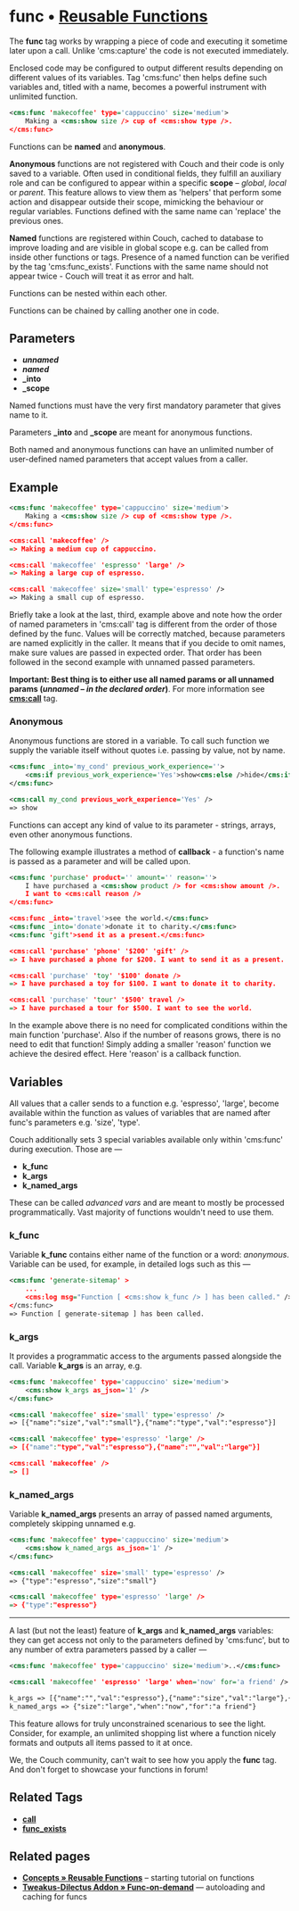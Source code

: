 # func • **[Reusable Functions](https://github.com/trendoman/Midware/tree/main/concepts/Reusable-Functions#intro)**

The **func** tag works by wrapping a piece of code and executing it sometime later upon a call. Unlike 'cms:capture' the code is not executed immediately.

Enclosed code may be configured to output different results depending on different values of its variables. Tag 'cms:func' then  helps define such variables and, titled with a name, becomes a powerful instrument with unlimited function.

```xml
<cms:func 'makecoffee' type='cappuccino' size='medium'>
    Making a <cms:show size /> cup of <cms:show type />.
</cms:func>
```

Functions can be **named** and **anonymous**.

**Anonymous** functions are not registered with Couch and their code is only saved to a variable. Often used in conditional fields, they fulfill an auxiliary role and can be configured to appear within a specific **scope** &ndash; *global*, *local* or *parent*. This feature allows to view them as 'helpers' that perform some action and disappear outside their scope, mimicking the behaviour or regular variables. Functions defined with the same name can 'replace' the previous ones.

**Named** functions are registered within Couch, cached to database to improve loading and are visible in global scope e.g. can be called from inside other functions or tags. Presence of a named function can be verified by the tag 'cms:func_exists'. Functions with the same name should not appear twice - Couch will treat it as error and halt.

Functions can be nested within each other.

Functions can be chained by calling another one in code.

## Parameters

* ***unnamed***
* ***named***
* **_into**
* **_scope**

Named functions must have the very first mandatory parameter that gives name to it.

Parameters **_into** and **_scope** are meant for anonymous functions.

Both named and anonymous functions can have an unlimited number of user-defined named parameters that accept values from a caller.

## Example

```xml
<cms:func 'makecoffee' type='cappuccino' size='medium'>
    Making a <cms:show size /> cup of <cms:show type />.
</cms:func>

<cms:call 'makecoffee' />
=> Making a medium cup of cappuccino.

<cms:call 'makecoffee' 'espresso' 'large' />
=> Making a large cup of espresso.

<cms:call 'makecoffee' size='small' type='espresso' />
=> Making a small cup of espresso.
```

Briefly take a look at the last, third, example above and note how the order of named parameters in 'cms:call' tag is different from the order of those defined by the func. Values will be correctly matched, because parameters are named explicitly in the caller. It means that if you decide to omit names, make sure values are passed in expected order. That order has been followed in the second example with unnamed passed parameters.

**Important: Best thing is to either use all named params or all unnamed params (*unnamed – in the declared order*)**. For more information see [**cms:call**](#related-tags) tag.

### Anonymous

Anonymous functions are stored in a variable. To call such function we supply the variable itself without quotes i.e. passing by value, not by name.

```xml
<cms:func _into='my_cond' previous_work_experience=''>
    <cms:if previous_work_experience='Yes'>show<cms:else />hide</cms:if>
</cms:func>

<cms:call my_cond previous_work_experience='Yes' />
=> show
```

Functions can accept any kind of value to its parameter - strings, arrays, even other anonymous functions.

The following example illustrates a method of **callback** - a function's name is passed as a parameter and will be called upon.

```xml
<cms:func 'purchase' product='' amount='' reason=''>
    I have purchased a <cms:show product /> for <cms:show amount />.
    I want to <cms:call reason />
</cms:func>

<cms:func _into='travel'>see the world.</cms:func>
<cms:func _into='donate'>donate it to charity.</cms:func>
<cms:func 'gift'>send it as a present.</cms:func>

<cms:call 'purchase' 'phone' '$200' 'gift' />
=> I have purchased a phone for $200. I want to send it as a present.

<cms:call 'purchase' 'toy' '$100' donate />
=> I have purchased a toy for $100. I want to donate it to charity.

<cms:call 'purchase' 'tour' '$500' travel />
=> I have purchased a tour for $500. I want to see the world.
```

In the example above there is no need for complicated conditions within the main function 'purchase'. Also if the number of reasons grows, there is no need to edit that function! Simply adding a smaller 'reason' function we achieve the desired effect. Here 'reason' is a callback function.

## Variables

All values that a caller sends to a function e.g. 'espresso', 'large', become available within the function as values of variables that are named after func's parameters e.g. 'size', 'type'.

Couch additionally sets 3 special variables available only within 'cms:func' during execution. Those are &mdash;

* **k_func**
* **k_args**
* **k_named_args**

These can be called *advanced vars* and are meant to mostly be processed programmatically. Vast majority of functions wouldn't need to use them.

### k\_func

Variable **k\_func** contains either name of the function or a word: *anonymous*. Variable can be used, for example, in detailed logs such as this &mdash;

```xml
<cms:func 'generate-sitemap' >
    ...
    <cms:log msg="Function [ <cms:show k_func /> ] has been called." />
</cms:func>
=> Function [ generate-sitemap ] has been called.
```

### k\_args

It provides a programmatic access to the arguments passed alongside the call. Variable **k\_args** is an array, e.g.

```xml
<cms:func 'makecoffee' type='cappuccino' size='medium'>
    <cms:show k_args as_json='1' />
</cms:func>

<cms:call 'makecoffee' size='small' type='espresso' />
=> [{"name":"size","val":"small"},{"name":"type","val":"espresso"}]

<cms:call 'makecoffee' type='espresso' 'large' />
=> [{"name":"type","val":"espresso"},{"name":"","val":"large"}]

<cms:call 'makecoffee' />
=> []
```

### k\_named_args

Variable **k\_named_args** presents an array of passed named arguments, completely skipping unnamed e.g.

```xml
<cms:func 'makecoffee' type='cappuccino' size='medium'>
    <cms:show k_named_args as_json='1' />
</cms:func>

<cms:call 'makecoffee' size='small' type='espresso' />
=> {"type":"espresso","size":"small"}

<cms:call 'makecoffee' type='espresso' 'large' />
=> {"type":"espresso"}
```

---

A last (but not the least) feature of **k_args** and **k_named_args** variables: they can get access not only to the parameters defined by 'cms:func', but to any number of extra parameters passed by a caller &mdash;

```xml
<cms:func 'makecoffee' type='cappuccino' size='medium'>..</cms:func>

<cms:call 'makecoffee' 'espresso' 'large' when='now' for='a friend' />

k_args => [{"name":"","val":"espresso"},{"name":"size","val":"large"},{"name":"when","val":"now"},{"name":"for","val":"a friend"}]
k_named_args => {"size":"large","when":"now","for":"a friend"}
```

This feature allows for truly unconstrained scenarious to see the light. Consider, for example, an unlimited shopping list where a function nicely formats and outputs all items passed to it at once.

We, the Couch community, can't wait to see how you apply the **func** tag. And don't forget to showcase your functions in forum!

## Related Tags

* [**call**](./call.md)
* [**func_exists**](./func_exists.md)

## Related pages

* **[Concepts » Reusable Functions](https://github.com/trendoman/Midware/tree/main/concepts/Reusable-Functions#intro)** – starting tutorial on functions
* **[Tweakus-Dilectus Addon » Func-on-demand](https://github.com/trendoman/Tweakus-Dilectus/tree/main/anton.cms@ya.ru__func-on-demand)** — autoloading and caching for funcs
